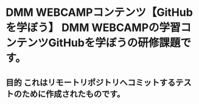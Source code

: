 # DMM WEBCAMPコンテンツ【GitHubを学ぼう】  DMM WEBCAMPの学習コンテンツGitHubを学ぼうの研修課題です。

## 目的  これはリモートリポジトリへコミットするテストのために作成されたものです。